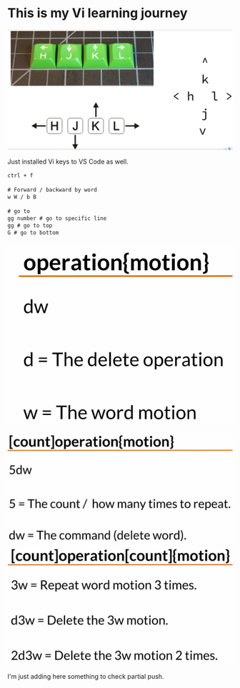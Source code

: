 # This is my Vi learning journey
![](../assets/images/vi/2022-04-20-19-06-25.png)

Just installed Vi keys to VS Code as well.

```script
ctrl + f

# Forward / backward by word
w W / b B

# go to 
gg number # go to specific line
gg # go to top
G # go to bottom 

```
![](../assets/images/vi/2022-04-23-10-41-29.png)

![](../assets/images/vi/2022-04-23-10-46-42.png)
![](../assets/images/vi/2022-04-23-10-47-22.png)

I'm just adding here something to check partial push.